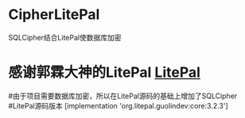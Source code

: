 # CipherLitePal
SQLCipher结合LitePal使数据库加密


# 感谢郭霖大神的LitePal  [LitePal](https://github.com/guolindev/LitePal)
#由于项目需要数据库加密，所以在LitePal源码的基础上增加了SQLCipher
#LitePal源码版本 [implementation 'org.litepal.guolindev:core:3.2.3']


